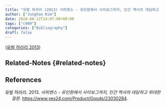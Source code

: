 ```yaml
---
title: "유발 하라리 (2013) 사피엔스 - 유인원에서 사이보그까지, 인간 역사의 대담하고 위대한 질문"
author: ["Junghan Kim"]
date: 2024-08-12T14:07:00+09:00
tags: ["c909"]
categories: ["Bibliography"]
draft: false
---
```


(<a href="#citeproc_bib_item_1">유발 하라리 2013</a>)


## Related-Notes {#related-notes}

## References

<style>.csl-entry{text-indent: -1.5em; margin-left: 1.5em;}</style><div class="csl-bib-body">
  <div class="csl-entry"><a id="citeproc_bib_item_1"></a>유발 하라리. 2013. <i>사피엔스 - 유인원에서 사이보그까지, 인간 역사의 대담하고 위대한 질문</i>. <a href="https://www.yes24.com/Product/Goods/23030284">https://www.yes24.com/Product/Goods/23030284</a>.</div>
</div>
